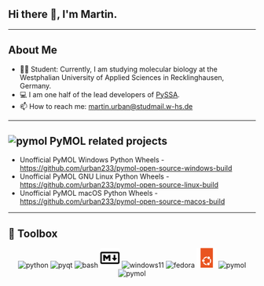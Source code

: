 <h2>Hi there 👋, I'm Martin.</h2> 
    
---
## About Me
- 👨‍💻 Student: Currently, I am studying molecular biology at the Westphalian University of Applied Sciences in Recklinghausen, Germany.
- 💻 I am one half of the lead developers of [PySSA](https://github.com/urban233/PySSA).
- 📫 How to reach me: martin.urban@studmail.w-hs.de

---
## <img src="https://github.com/schrodinger/pymol-open-source/blob/master/data/pymol/icons/icon2.svg" alt="pymol" width="24" height="24" align="bottom"/> PyMOL related projects
- Unofficial PyMOL Windows Python Wheels - https://github.com/urban233/pymol-open-source-windows-build
- Unofficial PyMOL GNU Linux Python Wheels - https://github.com/urban233/pymol-open-source-linux-build
- Unofficial PyMOL macOS Python Wheels - https://github.com/urban233/pymol-open-source-macos-build

---
## 🧰 Toolbox
<p align="center">
  <img src="https://www.vectorlogo.zone/logos/python/python-icon.svg" alt="python" width="40" height="40"/>
  <img src="https://upload.wikimedia.org/wikipedia/commons/e/e6/Python_and_Qt.svg" alt="pyqt" width="40" height="40"/>
  <img src="https://www.vectorlogo.zone/logos/gnu_bash/gnu_bash-icon.svg" alt="bash" width="40" height="40"/>
  <img src="https://github.com/devicons/devicon/blob/master/icons/markdown/markdown-original.svg" alt="markdown" width="40" height="40"/>
  <img src="https://upload.wikimedia.org/wikipedia/commons/8/87/Windows_logo_-_2021.svg" alt="windows11" height="40"/>
  <img src="https://upload.wikimedia.org/wikipedia/commons/3/3f/Fedora_logo.svg" alt="fedora" width="40" height="40"/>
  <img src="https://github.com/devicons/devicon/blob/master/icons/ubuntu/ubuntu-plain.svg" alt="ubuntu" width="40" height="40"/>
  <img src="https://github.com/schrodinger/pymol-open-source/blob/master/data/pymol/icons/icon2.svg" alt="pymol" width="40" height="40"/>
  <img src="https://raw.githubusercontent.com/sokrypton/ColabFold/main/.github/ColabFold_Marv_Logo.png" alt="pymol" width="40" height="40"/>
</p>
<br/>
